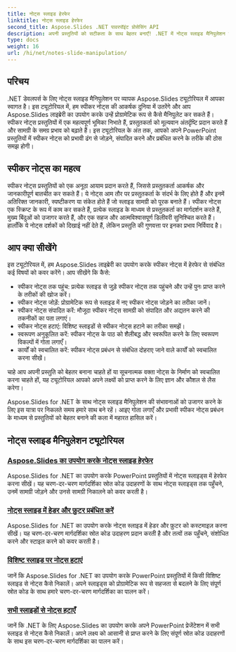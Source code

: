 ```yaml
---
title: नोट्स स्लाइड हेरफेर
linktitle: नोट्स स्लाइड हेरफेर
second_title: Aspose.Slides .NET पावरपॉइंट प्रोसेसिंग API
description: अपनी प्रस्तुतियों को सटीकता के साथ बेहतर बनाएँ! .NET में नोट्स स्लाइड मैनिपुलेशन पर Aspose.Slides ट्यूटोरियल देखें। प्रोग्रामेटिक रूप से स्पीकर नोट्स जोड़ना, संपादित करना और प्रबंधित करना सीखें।
type: docs
weight: 16
url: /hi/net/notes-slide-manipulation/
---
```

## परिचय

.NET डेवलपर्स के लिए नोट्स स्लाइड मैनिपुलेशन पर व्यापक Aspose.Slides ट्यूटोरियल में आपका स्वागत है। इस ट्यूटोरियल में, हम स्पीकर नोट्स की आकर्षक दुनिया में उतरेंगे और आप Aspose.Slides लाइब्रेरी का उपयोग करके उन्हें प्रोग्रामेटिक रूप से कैसे मैनिपुलेट कर सकते हैं। स्पीकर नोट्स प्रस्तुतियों में एक महत्वपूर्ण भूमिका निभाते हैं, प्रस्तुतकर्ता को मूल्यवान अंतर्दृष्टि प्रदान करते हैं और सामग्री के समग्र प्रभाव को बढ़ाते हैं। इस ट्यूटोरियल के अंत तक, आपको अपने PowerPoint प्रस्तुतियों में स्पीकर नोट्स को प्रभावी ढंग से जोड़ने, संपादित करने और प्रबंधित करने के तरीके की ठोस समझ होगी।

## स्पीकर नोट्स का महत्व

स्पीकर नोट्स प्रस्तुतियों को एक अनूठा आयाम प्रदान करते हैं, जिससे प्रस्तुतकर्ता आकर्षक और जानकारीपूर्ण बातचीत कर सकते हैं। ये नोट्स आम तौर पर प्रस्तुतकर्ता के संदर्भ के लिए होते हैं और इनमें अतिरिक्त जानकारी, स्पष्टीकरण या संकेत होते हैं जो स्लाइड सामग्री को पूरक बनाते हैं। स्पीकर नोट्स एक स्क्रिप्ट के रूप में काम कर सकते हैं, प्रत्येक स्लाइड के माध्यम से प्रस्तुतकर्ता का मार्गदर्शन करते हैं, मुख्य बिंदुओं को उजागर करते हैं, और एक सहज और आत्मविश्वासपूर्ण डिलीवरी सुनिश्चित करते हैं। हालाँकि ये नोट्स दर्शकों को दिखाई नहीं देते हैं, लेकिन प्रस्तुति की गुणवत्ता पर इनका प्रभाव निर्विवाद है।

## आप क्या सीखेंगे

इस ट्यूटोरियल में, हम Aspose.Slides लाइब्रेरी का उपयोग करके स्पीकर नोट्स में हेरफेर से संबंधित कई विषयों को कवर करेंगे। आप सीखेंगे कि कैसे:

- स्पीकर नोट्स तक पहुंच: प्रत्येक स्लाइड से जुड़े स्पीकर नोट्स तक पहुंचने और उन्हें पुनः प्राप्त करने के तरीकों की खोज करें।
- स्पीकर नोट्स जोड़ें: प्रोग्रामेटिक रूप से स्लाइड में नए स्पीकर नोट्स जोड़ने का तरीका जानें।
- स्पीकर नोट्स संपादित करें: मौजूदा स्पीकर नोट्स सामग्री को संपादित और अद्यतन करने की तकनीकों का पता लगाएं।
- स्पीकर नोट्स हटाएं: विशिष्ट स्लाइडों से स्पीकर नोट्स हटाने का तरीका समझें।
- स्वरूपण अनुकूलित करें: स्पीकर नोट्स के पाठ को शैलीबद्ध और स्वरूपित करने के लिए स्वरूपण विकल्पों में गोता लगाएँ।
- कार्यों को स्वचालित करें: स्पीकर नोट्स प्रबंधन से संबंधित दोहराए जाने वाले कार्यों को स्वचालित करना सीखें।

चाहे आप अपनी प्रस्तुति को बेहतर बनाना चाहते हों या सूचनात्मक वक्ता नोट्स के निर्माण को स्वचालित करना चाहते हों, यह ट्यूटोरियल आपको अपने लक्ष्यों को प्राप्त करने के लिए ज्ञान और कौशल से लैस करेगा।

Aspose.Slides for .NET के साथ नोट्स स्लाइड मैनिपुलेशन की संभावनाओं को उजागर करने के लिए इस यात्रा पर निकलते समय हमारे साथ बने रहें। आइए गोता लगाएँ और प्रभावी स्पीकर नोट्स प्रबंधन के माध्यम से प्रस्तुतियों को बेहतर बनाने की कला में महारत हासिल करें।

## नोट्स स्लाइड मैनिपुलेशन ट्यूटोरियल
### [Aspose.Slides का उपयोग करके नोट्स स्लाइड हेरफेर](./notes-slide-manipulation/)
Aspose.Slides for .NET का उपयोग करके PowerPoint प्रस्तुतियों में नोट्स स्लाइड्स में हेरफेर करना सीखें। यह चरण-दर-चरण मार्गदर्शिका स्रोत कोड उदाहरणों के साथ नोट्स स्लाइड्स तक पहुँचने, उनमें सामग्री जोड़ने और उनसे सामग्री निकालने को कवर करती है।
### [नोट्स स्लाइड में हेडर और फ़ुटर प्रबंधित करें](./header-and-footer-in-notes-slide/)
Aspose.Slides for .NET का उपयोग करके नोट्स स्लाइड में हेडर और फ़ुटर को कस्टमाइज़ करना सीखें। यह चरण-दर-चरण मार्गदर्शिका स्रोत कोड उदाहरण प्रदान करती है और तत्वों तक पहुँचने, संशोधित करने और स्टाइल करने को कवर करती है।
### [विशिष्ट स्लाइड पर नोट्स हटाएं](./remove-notes-at-specific-slide/)
जानें कि Aspose.Slides for .NET का उपयोग करके PowerPoint प्रस्तुतियों में किसी विशिष्ट स्लाइड से नोट्स कैसे निकालें। अपने स्लाइड्स को प्रोग्रामेटिक रूप से सहजता से बदलने के लिए संपूर्ण स्रोत कोड के साथ हमारे चरण-दर-चरण मार्गदर्शिका का पालन करें।
### [सभी स्लाइडों से नोट्स हटाएँ](./remove-notes-from-all-slides/)
जानें कि .NET के लिए Aspose.Slides का उपयोग करके अपने PowerPoint प्रेजेंटेशन में सभी स्लाइड से नोट्स कैसे निकालें। अपने लक्ष्य को आसानी से प्राप्त करने के लिए संपूर्ण स्रोत कोड उदाहरणों के साथ इस चरण-दर-चरण मार्गदर्शिका का पालन करें।